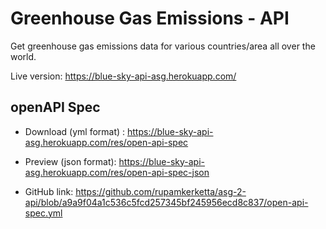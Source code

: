 # Greenhouse Gas Emissions - API

Get greenhouse gas emissions data for various countries/area all over the world.

Live version: <https://blue-sky-api-asg.herokuapp.com/>

## openAPI Spec

* Download (yml format) : <https://blue-sky-api-asg.herokuapp.com/res/open-api-spec>

* Preview (json format): <https://blue-sky-api-asg.herokuapp.com/res/open-api-spec-json>

* GitHub link: <https://github.com/rupamkerketta/asg-2-api/blob/a9a9f04a1c536c5fcd257345bf245956ecd8c837/open-api-spec.yml>
